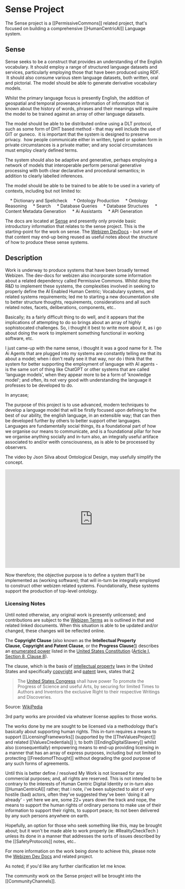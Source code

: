 # Sense Project

The Sense project is a [[PermissiveCommons]] related project, that's focused on building a comprehensive [[HumanCentricAI]] Language system.

## Sense

Sense seeks to be a construct that provides an understanding of the English vocabulary. It should employ a range of structured language datasets and services, particularly employing those that have been produced using RDF.  It should also consume various stem language datasets, both written, oral and pictorial. The model should be able to generate derivative vocabulary models.

Whilst the primary language focus is presently English, the addition of geospatial and temporal provenance information of information that is known about the history of words, phrases and their meanings will require the model to be trained against an array of other language datasets.  

The model should be able to be distributed online using a DLT protocol, such as some form of DHT based method - that may well include the use of GIT or guneco.  it is important that the system is designed to preserve privacy.  how people communicate either in written, typed or spoken form in private circumstances is a private matter; and any social circumstances must employ clearly defined terms.

The system should also be adaptive and generative, perhaps employing a network of models that interoperable perform personal generative processing with both clear declarative and procedural semantics; in addition to clearly labelled inferences.

The model should be able to be trained to be able to be used in a variety of contexts, including but not limited to:

    * Dictionary and Spellcheck
    * Ontology Production
    * Ontology Reasoning
    * Search
    * Database Queries
    * Database Structures
    * Content Metadata Generation
    * Ai Assistants
    * API Generation

The docs are located at [Sense](http://sense-docs.webizen.au/)  and presently only provide basic introductory information that relates to the sense project.   This is the starting-point for the work on sense.  The [Webizen DevDocs](https://devdocs.webizen.org/) - but some of that content may end-up being reused as useful notes about the structure of how to produce these sense systems. 

## Description

Work is underway to produce systems that have been broadly termed Webizen.  The dev-docs for webizen also incorporate some information about a related dependency called Permissive Commons.   Whilst doing the R&D to implement these systems, the complexities involved in seeking to properly define the AI Enabled Human Centric; Vocabulary systems, and related systems requirements; led me to starting a new documentation site to better structure thoughts, requirements, considerations and all such related notes, facets, deliberations, components, etc.. 

Basically; its a fairly difficult thing to do well, and it appears that the implications of attempting to do so brings about an array of highly sophistocated challenges. So, i thought it best to write more about it, as i go about doing the work to implement something functional in working software, etc.

I just came-up with the name sense, i thought it was a good name for it.  The Ai Agents that are plugged into my systems are constantly telling me that its about a model; when i don't really see it that way, nor do i think that the system for better supporting the employment of language with AI agents - is the same sort of thing like ChatGPT or other systems that are called 'language models', when they appear more to be a form of 'knowledge model'; and often, its not very good with understanding the language it professes to be developed to do.

In anycase;

The purpose of this project is to use advanced, modern techniques to develop a language model that will be firstly focused upon defining to the best of our ability, the english language, in an extensible way; that can then be developed further by others to better support other languages.  Languages are fundamentally social things, its a foundational part of how we organise our means to communicate, and is a foundational pillar for how we organise anything socially and in-turn also, an integrally useful artiface associated to and/or weith consciousness, as is able to be processed by observers. 

The video by Json Silva about Ontological Design, may usefully simplify the concept.

<iframe width="560" height="315" src="https://www.youtube.com/embed/aigR2UU4R20" title="YouTube video player" frameborder="0" allow="accelerometer; autoplay; clipboard-write; encrypted-media; gyroscope; picture-in-picture; web-share" allowfullscreen></iframe>

Now therefore; the objective purpose is to define a system that'll be implemented as (working software); that will in-turn be integrally employed to construct other webizen related systems.  Foundationally, these systems support the production of top-level ontology.


### Licensing Notes

Until noted otherwise, any original work is presently unlicensed; and contributions are subject to the [Webizen Terms](https://devdocs.webizen.org/GuideForDevelopers/WebizenTerms/) as is outlined in that and related linked documents.  When this situation is able to be updated and/or changed, these changes will be reflected online.

The **Copyright Clause** (also known as the **Intellectual Property Clause**, **Copyright and Patent Clause**, or the **Progress Clause**[1](https://en.wikipedia.org/wiki/Copyright_Clause#cite_note-1)) describes an [enumerated power](https://en.wikipedia.org/wiki/Enumerated_powers "Enumerated powers") listed in the [United States Constitution](https://en.wikipedia.org/wiki/United_States_Constitution "United States Constitution") ([Article I, Section 8, Clause 8](https://en.wikipedia.org/wiki/Article_One_of_the_United_States_Constitution#Section_8:_Powers_of_Congress "Article One of the United States Constitution")).

The clause, which is the basis of [intellectual property](https://en.wikipedia.org/wiki/Intellectual_property "Intellectual property") laws in the United States and specifically [copyright](https://en.wikipedia.org/wiki/Copyright_law_of_the_United_States "Copyright law of the United States") and [patent](https://en.wikipedia.org/wiki/Patent_law_of_the_United_States "Patent law of the United States") laws, states that:[2](https://en.wikipedia.org/wiki/Copyright_Clause#cite_note-crs-2)

> The [United States Congress](https://en.wikipedia.org/wiki/United_States_Congress "United States Congress") shall have power To promote the Progress of Science and useful Arts, by securing for limited Times to Authors and Inventors the exclusive Right to their respective Writings and Discoveries.

Source: [WikiPedia](https://en.wikipedia.org/wiki/Copyright_Clause)

3rd party works are provided via whatever license applies to those works.  

The works done by me are sought to be licensed via a methodology that's basically about supporting human rights.  This in-turn requires a means to support [[LicensingFrameworks]] (supported by the [[TheValuesProject]] and related [[ValuesCredentials]] ); to both [[EndingDigitalSlavery]] whilst also (consequentially) empowering means to end-up providing licensing in a manner that has an array of express purposes, including but not limited to protecting [[FreedomofThought]] without degrading the good purpose of any such forms of agreements.  

Until this is better define / resolved My Work is not licensed for any commercial purposes; and, all rights are reserved.  This is not intended to be contrary to the interests of Human Centric Digital Identity or in-turn also [[HumanCentricAI]] rather; that i note, i've been subjected to alot of very hostile (bad) actors, often they've suggested they've been 'doing it all already' - yet here we are, some 22+ years down the track and nope, the means to support the human rights of ordinary persons to make use of their information to support their rights, to support peace; its not been delivered by any such persons anywhere on earth.

Hopefully, an option for those who seek something like this, may be brought about; but it won't be made able to work properly (ie: #RealityCheckTech ) unless its done in a manner that addresses the sorts of issues described by the [[SafetyProtocols]] notes, etc..

For more information on the work being done to achieve this, please note the [Webizen Dev Docs](https://devdocs.webizen.org/) and related project. 

As noted; if you'd like any further clarification let me know.

The community work on the Sense project will be brought into the [[CommunityChannels]].